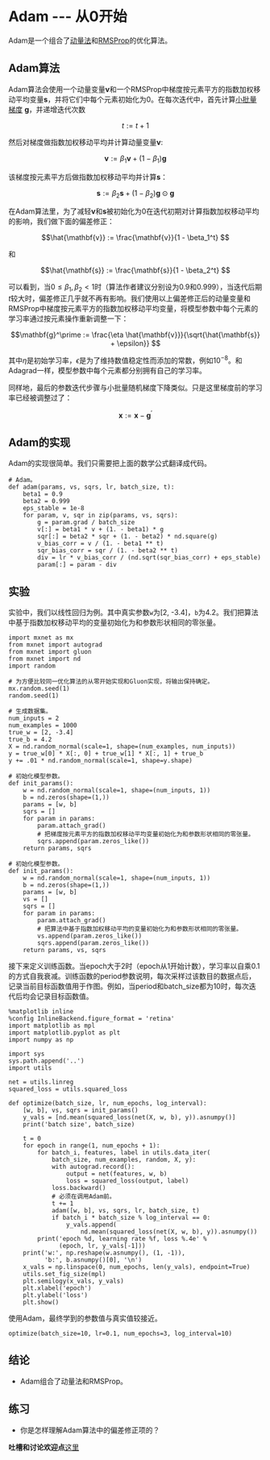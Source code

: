 # Adam --- 从0开始

Adam是一个组合了[动量法](momentum-scratch.md)和[RMSProp](rmsprop-scratch.md)的优化算法。



## Adam算法

Adam算法会使用一个动量变量$\mathbf{v}$和一个RMSProp中梯度按元素平方的指数加权移动平均变量$\mathbf{s}$，并将它们中每个元素初始化为0。在每次迭代中，首先计算[小批量梯度](gd-sgd-scratch.md) $\mathbf{g}$，并递增迭代次数

$$t := t + 1$$

然后对梯度做指数加权移动平均并计算动量变量$\mathbf{v}$:

$$\mathbf{v} := \beta_1 \mathbf{v} + (1 - \beta_1) \mathbf{g} $$


该梯度按元素平方后做指数加权移动平均并计算$\mathbf{s}$：

$$\mathbf{s} := \beta_2 \mathbf{s} + (1 - \beta_2) \mathbf{g} \odot \mathbf{g} $$


在Adam算法里，为了减轻$\mathbf{v}$和$\mathbf{s}$被初始化为0在迭代初期对计算指数加权移动平均的影响，我们做下面的偏差修正：

$$\hat{\mathbf{v}} := \frac{\mathbf{v}}{1 - \beta_1^t} $$

和

$$\hat{\mathbf{s}} := \frac{\mathbf{s}}{1 - \beta_2^t} $$



可以看到，当$0 \leq \beta_1, \beta_2 < 1$时（算法作者建议分别设为0.9和0.999），当迭代后期$t$较大时，偏差修正几乎就不再有影响。我们使用以上偏差修正后的动量变量和RMSProp中梯度按元素平方的指数加权移动平均变量，将模型参数中每个元素的学习率通过按元素操作重新调整一下：

$$\mathbf{g}^\prime := \frac{\eta \hat{\mathbf{v}}}{\sqrt{\hat{\mathbf{s}} + \epsilon}} $$

其中$\eta$是初始学习率，$\epsilon$是为了维持数值稳定性而添加的常数，例如$10^{-8}$。和Adagrad一样，模型参数中每个元素都分别拥有自己的学习率。

同样地，最后的参数迭代步骤与小批量随机梯度下降类似。只是这里梯度前的学习率已经被调整过了：

$$\mathbf{x} := \mathbf{x} - \mathbf{g}^\prime $$


## Adam的实现


Adam的实现很简单。我们只需要把上面的数学公式翻译成代码。

```{.python .input}
# Adam。
def adam(params, vs, sqrs, lr, batch_size, t):
    beta1 = 0.9
    beta2 = 0.999
    eps_stable = 1e-8
    for param, v, sqr in zip(params, vs, sqrs):      
        g = param.grad / batch_size
        v[:] = beta1 * v + (1. - beta1) * g
        sqr[:] = beta2 * sqr + (1. - beta2) * nd.square(g)
        v_bias_corr = v / (1. - beta1 ** t)
        sqr_bias_corr = sqr / (1. - beta2 ** t)
        div = lr * v_bias_corr / (nd.sqrt(sqr_bias_corr) + eps_stable)        
        param[:] = param - div
```

## 实验

实验中，我们以线性回归为例。其中真实参数`w`为[2, -3.4]，`b`为4.2。我们把算法中基于指数加权移动平均的变量初始化为和参数形状相同的零张量。

```{.python .input  n=1}
import mxnet as mx
from mxnet import autograd
from mxnet import gluon
from mxnet import nd
import random

# 为方便比较同一优化算法的从零开始实现和Gluon实现，将输出保持确定。
mx.random.seed(1)
random.seed(1)

# 生成数据集。
num_inputs = 2
num_examples = 1000
true_w = [2, -3.4]
true_b = 4.2
X = nd.random_normal(scale=1, shape=(num_examples, num_inputs))
y = true_w[0] * X[:, 0] + true_w[1] * X[:, 1] + true_b
y += .01 * nd.random_normal(scale=1, shape=y.shape)

# 初始化模型参数。
def init_params():
    w = nd.random_normal(scale=1, shape=(num_inputs, 1))
    b = nd.zeros(shape=(1,))
    params = [w, b]
    sqrs = []
    for param in params:
        param.attach_grad()
        # 把梯度按元素平方的指数加权移动平均变量初始化为和参数形状相同的零张量。
        sqrs.append(param.zeros_like())
    return params, sqrs

# 初始化模型参数。
def init_params():
    w = nd.random_normal(scale=1, shape=(num_inputs, 1))
    b = nd.zeros(shape=(1,))
    params = [w, b]
    vs = []
    sqrs = []
    for param in params:
        param.attach_grad()
        # 把算法中基于指数加权移动平均的变量初始化为和参数形状相同的零张量。
        vs.append(param.zeros_like())
        sqrs.append(param.zeros_like())
    return params, vs, sqrs
```

接下来定义训练函数。当epoch大于2时（epoch从1开始计数），学习率以自乘0.1的方式自我衰减。训练函数的period参数说明，每次采样过该数目的数据点后，记录当前目标函数值用于作图。例如，当period和batch_size都为10时，每次迭代后均会记录目标函数值。

```{.python .input  n=2}
%matplotlib inline
%config InlineBackend.figure_format = 'retina'
import matplotlib as mpl
import matplotlib.pyplot as plt
import numpy as np

import sys
sys.path.append('..')
import utils

net = utils.linreg
squared_loss = utils.squared_loss

def optimize(batch_size, lr, num_epochs, log_interval):
    [w, b], vs, sqrs = init_params()
    y_vals = [nd.mean(squared_loss(net(X, w, b), y)).asnumpy()]
    print('batch size', batch_size)
    
    t = 0
    for epoch in range(1, num_epochs + 1):
        for batch_i, features, label in utils.data_iter(
            batch_size, num_examples, random, X, y):
            with autograd.record():
                output = net(features, w, b)
                loss = squared_loss(output, label)
            loss.backward()
            # 必须在调用Adam前。
            t += 1
            adam([w, b], vs, sqrs, lr, batch_size, t)
            if batch_i * batch_size % log_interval == 0:
                y_vals.append(
                    nd.mean(squared_loss(net(X, w, b), y)).asnumpy())
        print('epoch %d, learning rate %f, loss %.4e' % 
              (epoch, lr, y_vals[-1]))
    print('w:', np.reshape(w.asnumpy(), (1, -1)), 
          'b:', b.asnumpy()[0], '\n')
    x_vals = np.linspace(0, num_epochs, len(y_vals), endpoint=True)
    utils.set_fig_size(mpl)
    plt.semilogy(x_vals, y_vals)
    plt.xlabel('epoch')
    plt.ylabel('loss')
    plt.show()
```

使用Adam，最终学到的参数值与真实值较接近。

```{.python .input  n=3}
optimize(batch_size=10, lr=0.1, num_epochs=3, log_interval=10)
```

## 结论

* Adam组合了动量法和RMSProp。


## 练习

* 你是怎样理解Adam算法中的偏差修正项的？

**吐槽和讨论欢迎点**[这里](https://discuss.gluon.ai/t/topic/2279)
